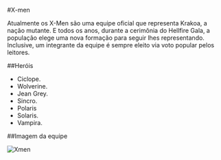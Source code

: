 #X-men

Atualmente os X-Men são uma equipe oficial que representa Krakoa, a nação mutante. E todos os anos, durante a cerimônia do Hellfire Gala, a população elege uma nova formação para seguir lhes representando. Inclusive, um integrante da equipe é sempre eleito via voto popular pelos leitores.

##Heróis
* Ciclope.
* Wolverine.
* Jean Grey. 
* Sincro.
* Polaris
* Solaris.
* Vampira.

##Imagem da equipe

![Xmen](https://eb6f93.a2cdn1.secureserver.net/wp-content/uploads/2022/04/todas-equipes-marvel-250422-1-1024x674.jpg)
